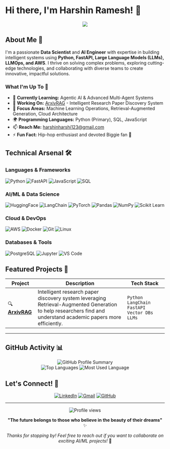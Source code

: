# Hi there, I'm Harshin Ramesh! 👋

<div align="center">
  <img src="https://readme-typing-svg.herokuapp.com/?lines=Data+Scientist+%26+AI+Engineer;Python+%7C+FastAPI+%7C+LLMs;Building+Intelligent+Solutions;Always+Learning+New+Technologies&font=Fira%20Code&center=true&width=440&height=45&color=f75c7e&vCenter=true&size=22">
</div>

## About Me 🚀

I'm a passionate **Data Scientist** and **AI Engineer** with expertise in building intelligent systems using **Python, FastAPI, Large Language Models (LLMs), LLMOps, and AWS**. I thrive on solving complex problems, exploring cutting-edge technologies, and collaborating with diverse teams to create innovative, impactful solutions.

### What I'm Up To 🎯
- 🌱 **Currently Learning:** Agentic AI & Advanced Multi-Agent Systems
- 🔭 **Working On:** [ArxivRAG](https://github.com/harshinharshi/ArxivRAG) - Intelligent Research Paper Discovery System
- 🎯 **Focus Areas:** Machine Learning Operations, Retrieval-Augmented Generation, Cloud Architecture
- 🌍 **Programming Languages:** Python (Primary), SQL, JavaScript
- 📫 **Reach Me:** harshinharshi123@gmail.com
- ⚡ **Fun Fact:** Hip-hop enthusiast and devoted Biggie fan 🎤

## Technical Arsenal 🛠️

### Languages & Frameworks
![Python](https://img.shields.io/badge/Python-3776AB?style=for-the-badge&logo=python&logoColor=white)
![FastAPI](https://img.shields.io/badge/FastAPI-005571?style=for-the-badge&logo=fastapi)
![JavaScript](https://img.shields.io/badge/JavaScript-F7DF1E?style=for-the-badge&logo=javascript&logoColor=black)
![SQL](https://img.shields.io/badge/SQL-336791?style=for-the-badge&logo=postgresql&logoColor=white)

### AI/ML & Data Science
![HuggingFace](https://img.shields.io/badge/🤗_Hugging_Face-FDEE21?style=for-the-badge&logoColor=black)
![LangChain](https://img.shields.io/badge/🦜_LangChain-1C3C3C?style=for-the-badge&logoColor=white)
![PyTorch](https://img.shields.io/badge/PyTorch-EE4C2C?style=for-the-badge&logo=pytorch&logoColor=white)
![Pandas](https://img.shields.io/badge/Pandas-150458?style=for-the-badge&logo=pandas&logoColor=white)
![NumPy](https://img.shields.io/badge/NumPy-013243?style=for-the-badge&logo=numpy&logoColor=white)
![Scikit Learn](https://img.shields.io/badge/scikit_learn-F7931E?style=for-the-badge&logo=scikit-learn&logoColor=white)

### Cloud & DevOps
![AWS](https://img.shields.io/badge/Amazon_AWS-232F3E?style=for-the-badge&logo=amazon-aws&logoColor=white)
![Docker](https://img.shields.io/badge/Docker-2496ED?style=for-the-badge&logo=docker&logoColor=white)
![Git](https://img.shields.io/badge/Git-F05032?style=for-the-badge&logo=git&logoColor=white)
![Linux](https://img.shields.io/badge/Linux-FCC624?style=for-the-badge&logo=linux&logoColor=black)

### Databases & Tools
![PostgreSQL](https://img.shields.io/badge/PostgreSQL-336791?style=for-the-badge&logo=postgresql&logoColor=white)
![Jupyter](https://img.shields.io/badge/Jupyter-F37626?style=for-the-badge&logo=jupyter&logoColor=white)
![VS Code](https://img.shields.io/badge/VS_Code-007ACC?style=for-the-badge&logo=visual-studio-code&logoColor=white)

## Featured Projects 🌟

<div align="center">

| Project | Description | Tech Stack |
|---------|-------------|------------|
| 🔍 **[ArxivRAG](https://github.com/harshinharshi/ArxivRAG)** | Intelligent research paper discovery system leveraging Retrieval-Augmented Generation to help researchers find and understand academic papers more efficiently. | `Python` `LangChain` `FastAPI` `Vector DBs` `LLMs` |

</div>

---

## GitHub Activity 📊

<div align="center">
  <img src="https://github-profile-summary-cards.vercel.app/api/cards/profile-details?username=harshinharshi&theme=radical" alt="GitHub Profile Summary"/>
</div>

<div align="center">
  <img src="https://github-profile-summary-cards.vercel.app/api/cards/repos-per-language?username=harshinharshi&theme=radical" alt="Top Languages"/>
  <img src="https://github-profile-summary-cards.vercel.app/api/cards/most-commit-language?username=harshinharshi&theme=radical" alt="Most Used Language"/>
</div>

## Let's Connect! 🤝

<div align="center">

[![LinkedIn](https://img.shields.io/badge/LinkedIn-0077B5?style=for-the-badge&logo=linkedin&logoColor=white)](https://www.linkedin.com/in/harshin-ramesh)
[![Gmail](https://img.shields.io/badge/Gmail-EA4335?style=for-the-badge&logo=gmail&logoColor=white)](mailto:harshinharshi123@gmail.com)
[![GitHub](https://img.shields.io/badge/GitHub-181717?style=for-the-badge&logo=github&logoColor=white)](https://github.com/harshinharshi)

</div>

---

<div align="center">
  <img src="https://komarev.com/ghpvc/?username=harshinharshi&color=blueviolet&style=flat-square&label=Profile+Views" alt="Profile views" />
</div>

<div align="center">
  
**"The future belongs to those who believe in the beauty of their dreams"** ✨
  
*Thanks for stopping by! Feel free to reach out if you want to collaborate on exciting AI/ML projects!* 🚀

</div>
